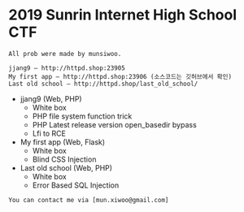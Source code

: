 # 2019 Sunrin Internet High School CTF

`All prob were made by munsiwoo.`  
```
jjang9 – http://httpd.shop:23905
My first app – http://httpd.shop:23906 (소스코드는 깃허브에서 확인)
Last old school – http://httpd.shop/last_old_school/
```



* jjang9 (Web, PHP)
  * White box
  * PHP file system function trick
  * PHP Latest release version open_basedir bypass
  * Lfi to RCE
* My first app (Web, Flask)
  * White box
  * Blind CSS Injection
* Last old school (Web, PHP)
  * White box
  * Error Based SQL Injection


```
You can contact me via [mun.xiwoo@gmail.com]
```
